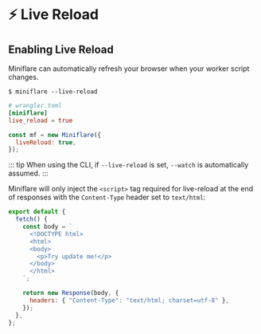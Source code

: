# ⚡️ Live Reload

## Enabling Live Reload

Miniflare can automatically refresh your browser when your worker script
changes.

```shell
$ miniflare --live-reload
```

```toml
# wrangler.toml
[miniflare]
live_reload = true
```

```js
const mf = new Miniflare({
  liveReload: true,
});
```

<!--prettier-ignore-start-->
::: tip
When using the CLI, if `--live-reload` is set, `--watch` is automatically
assumed.
:::
<!--prettier-ignore-end-->

Miniflare will only inject the `<script>` tag required for live-reload at the
end of responses with the `Content-Type` header set to `text/html`:

```js
export default {
  fetch() {
    const body = `
      <!DOCTYPE html>
      <html>
      <body>
        <p>Try update me!</p>
      </body>
      </html>
    `;

    return new Response(body, {
      headers: { "Content-Type": "text/html; charset=utf-8" },
    });
  },
};
```

